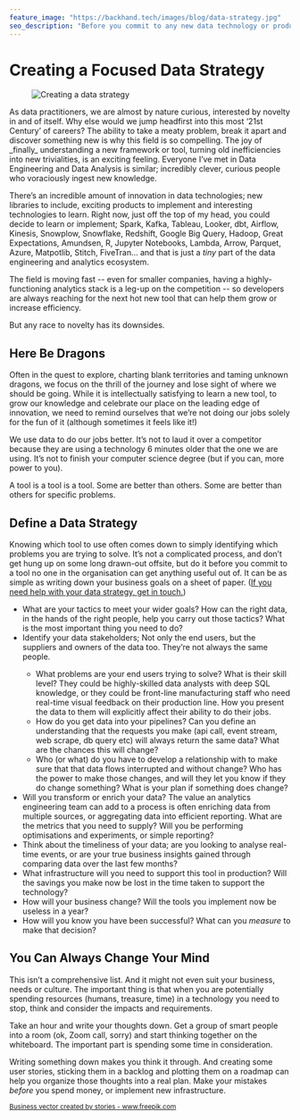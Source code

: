 ```yaml
---
feature_image: "https://backhand.tech/images/blog/data-strategy.jpg"
seo_description: "Before you commit to any new data technology or product, create a data strategy. It can be as simple as writing down your business goals on a sheet of paper."
---
```


# Creating a Focused Data Strategy

<figure class="figure"><img src="https://backhand.tech/images/blog/data-strategy.jpg" alt="Creating a data strategy" /></figure>
As data practitioners, we are almost by nature curious, interested by novelty in and of itself. Why else would we jump headfirst into this most ‘21st Century’ of careers? The ability to take a meaty problem, break it apart and discover something new is why this field is so compelling. The joy of _finally_ understanding a new framework or tool, turning old inefficiencies into new trivialities, is an exciting feeling. Everyone I’ve met in Data Engineering and Data Analysis is similar; incredibly clever, curious people who voraciously ingest new knowledge.

There’s an incredible amount of innovation in data technologies; new libraries to include, exciting products to implement and interesting technologies to learn. Right now, just off the top of my head, you could decide to learn or implement; Spark, Kafka, Tableau, Looker, dbt, Airflow, Kinesis, Snowplow, Snowflake, Redshift, Google Big Query, Hadoop, Great Expectations, Amundsen, R, Jupyter Notebooks, Lambda, Arrow, Parquet, Azure, Matpotlib, Stitch, FiveTran… and that is just a _tiny_ part of the data engineering and analytics ecosystem.

The field is moving fast -- even for smaller companies, having a highly-functioning analytics stack is a leg-up on the competition -- so developers are always reaching for the next hot new tool that can help them grow or increase efficiency.

But any race to novelty has its downsides.


## Here Be Dragons

Often in the quest to explore, charting blank territories and taming unknown dragons, we focus on the thrill of the journey and lose sight of where we should be going. While it is intellectually satisfying to learn a new tool, to grow our knowledge and celebrate our place on the leading edge of innovation, we need to remind ourselves that we’re not doing our jobs solely for the fun of it (although sometimes it feels like it!)

We use data to do our jobs better. It’s not to laud it over a competitor because they are using a technology 6 minutes older that the one we are using. It’s not to finish your computer science degree (but if you can, more power to you).

A tool is a tool is a tool. Some are better than others. Some are better than others for specific problems.


## Define a Data Strategy

Knowing which tool to use often comes down to simply identifying which problems you are trying to solve. It’s not a complicated process, and don’t get hung up on some long drawn-out offsite, but do it before you commit to a tool no one in the organisation can get anything useful out of. It can be as simple as writing down your business goals on a sheet of paper.  ([If you need help with your data strategy, get in touch.](https://backhand.tech/contact.html))


<ul>
<li>What are your tactics to meet your wider goals? How can the right data, in the hands of the right people, help you carry out those tactics? What is the most important thing you need to do?</li>
<li>Identify your data stakeholders; Not only the end users, but the suppliers and owners of the data too. They’re not always the same people.</li>
    <ul>
       <li>What problems are your end users trying to solve? What is their skill level? They could be highly-skilled data analysts with deep SQL knowledge, or they could be front-line manufacturing staff who need real-time visual feedback on their production line. How you present the data to them will explicitly affect their ability to do their jobs.</li>
        <li>How do you get data into your pipelines? Can you define an understanding that the requests you make (api call, event stream, web scrape, db query etc) will always return the same data? What are the chances this will change?</li>
        <li>Who (or what) do you have to develop a relationship with to make sure that that data flows interrupted and without change? Who has the power to make those changes, and will they let you know if they do change something? What is your plan if something does change?</li>
    </ul>
<li>Will you transform or enrich your data? The value an analytics engineering team can add to a process is often enriching data from multiple sources, or aggregating data into efficient reporting. What are the metrics that you need to supply? Will you be performing optimisations and experiments, or simple reporting?</li>
<li>Think about the timeliness of your data; are you looking to analyse real-time events, or are your true business insights gained through comparing data over the last few months?</li>
<li>What infrastructure will you need to support this tool in production? Will the savings you make now be lost in the time taken to support the technology?</li>
<li>How will your business change? Will the tools you implement now be useless in a year?</li>
<li>How will you know you have been successful?  What can you <em>measure</em> to make that decision?</li>
</ul>

## You Can Always Change Your Mind

This isn’t a comprehensive list. And it might not even suit your business, needs or culture. The important thing is that when you are potentially spending resources (humans, treasure, time) in a technology you need to stop, think and consider the impacts and requirements.

Take an hour and write your thoughts down. Get a group of smart people into a room (ok, Zoom call, sorry) and start thinking together on the whiteboard. The important part is spending some time in consideration.

Writing something down makes you think it through. And creating some user stories, sticking them in a backlog and plotting them on a roadmap can help you organize those thoughts into a real plan. Make your mistakes _before_ you spend money, or implement new infrastructure.

<small><a href='https://www.freepik.com/vectors/business'>Business vector created by stories - www.freepik.com</a></small>

